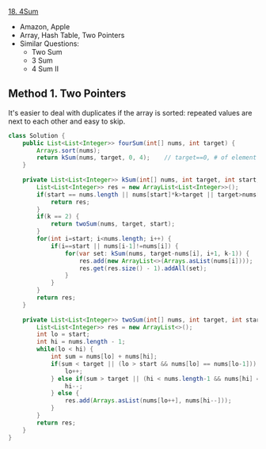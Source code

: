 [18. 4Sum](https://leetcode.com/problems/4sum/)

* Amazon, Apple
* Array, Hash Table, Two Pointers
* Similar Questions:
    * Two Sum
    * 3 Sum
    * 4 Sum II
    

## Method 1. Two Pointers
It's easier to deal with duplicates if the array is sorted: repeated values are next to each other and easy to skip.

```java 
class Solution {
    public List<List<Integer>> fourSum(int[] nums, int target) {
        Arrays.sort(nums);
        return kSum(nums, target, 0, 4);    // target==0, # of element = 4
    }
    
    private List<List<Integer>> kSum(int[] nums, int target, int start, int k) {
        List<List<Integer>> res = new ArrayList<List<Integer>>();
        if(start == nums.length || nums[start]*k>target || target>nums[nums.length-1]*k) {
            return res;
        }
        if(k == 2) {
            return twoSum(nums, target, start);
        }
        for(int i=start; i<nums.length; i++) {
            if(i==start || nums[i-1]!=nums[i]) {
                for(var set: kSum(nums, target-nums[i], i+1, k-1)) {    // k-1 = 3 or 2
                    res.add(new ArrayList<>(Arrays.asList(nums[i])));
                    res.get(res.size() - 1).addAll(set);
                }
            }
        }
        return res;
    }
    
    private List<List<Integer>> twoSum(int[] nums, int target, int start) {
        List<List<Integer>> res = new ArrayList<>();
        int lo = start;
        int hi = nums.length - 1;
        while(lo < hi) {
            int sum = nums[lo] + nums[hi];
            if(sum < target || (lo > start && nums[lo] == nums[lo-1])) {
                lo++;
            } else if(sum > target || (hi < nums.length-1 && nums[hi] == nums[hi+1])) {
                hi--;
            } else {
                res.add(Arrays.asList(nums[lo++], nums[hi--]));
            }
        }
        return res;
    }
}
```


